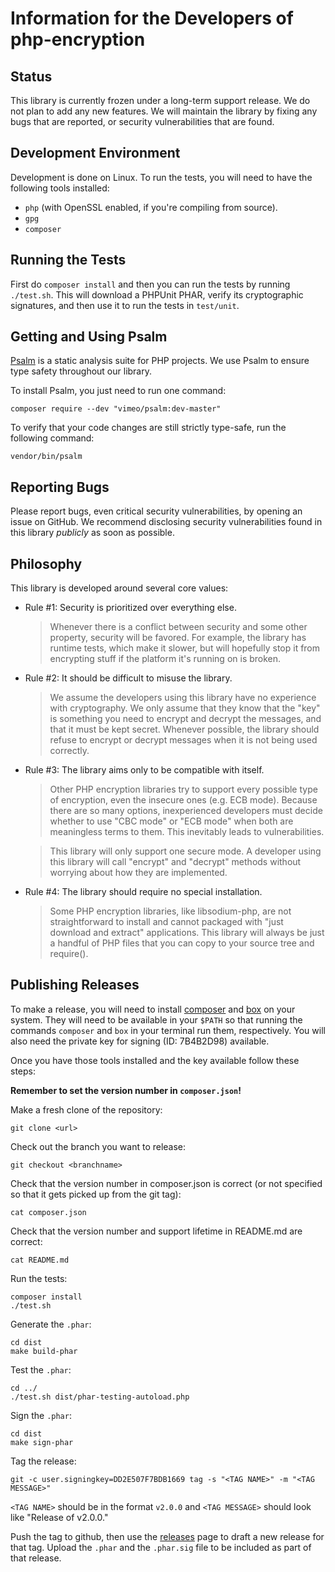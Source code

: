 Information for the Developers of php-encryption
=================================================

Status
-------

This library is currently frozen under a long-term support release. We do not
plan to add any new features. We will maintain the library by fixing any bugs
that are reported, or security vulnerabilities that are found.

Development Environment
------------------------

Development is done on Linux. To run the tests, you will need to have the
following tools installed:

- `php` (with OpenSSL enabled, if you're compiling from source).
- `gpg`
- `composer`

Running the Tests
------------------

First do `composer install` and then you can run the tests by running
`./test.sh`. This will download a PHPUnit PHAR, verify its cryptographic
signatures, and then use it to run the tests in `test/unit`.

Getting and Using Psalm
-----------------------

[Psalm](https://github.com/vimeo/psalm) is a static analysis suite for PHP projects.
We use Psalm to ensure type safety throughout our library.

To install Psalm, you just need to run one command:

    composer require --dev "vimeo/psalm:dev-master"

To verify that your code changes are still strictly type-safe, run the following
command:

    vendor/bin/psalm

Reporting Bugs
---------------

Please report bugs, even critical security vulnerabilities, by opening an issue
on GitHub. We recommend disclosing security vulnerabilities found in this
library *publicly* as soon as possible.

Philosophy
-----------

This library is developed around several core values:

- Rule #1: Security is prioritized over everything else.

  > Whenever there is a conflict between security and some other property,
  > security will be favored. For example, the library has runtime tests,
  > which make it slower, but will hopefully stop it from encrypting stuff
  > if the platform it's running on is broken.

- Rule #2: It should be difficult to misuse the library.

  > We assume the developers using this library have no experience with
  > cryptography. We only assume that they know that the "key" is something
  > you need to encrypt and decrypt the messages, and that it must be kept
  > secret. Whenever possible, the library should refuse to encrypt or decrypt
  > messages when it is not being used correctly.

- Rule #3: The library aims only to be compatible with itself.

  > Other PHP encryption libraries try to support every possible type of
  > encryption, even the insecure ones (e.g. ECB mode). Because there are so
  > many options, inexperienced developers must decide whether to use "CBC
  > mode" or "ECB mode" when both are meaningless terms to them. This
  > inevitably leads to vulnerabilities.

  > This library will only support one secure mode. A developer using this
  > library will call "encrypt" and "decrypt" methods without worrying about
  > how they are implemented.

- Rule #4: The library should require no special installation.

  > Some PHP encryption libraries, like libsodium-php, are not straightforward
  > to install and cannot packaged with "just download and extract"
  > applications. This library will always be just a handful of PHP files that
  > you can copy to your source tree and require().

Publishing Releases
--------------------

To make a release, you will need to install [composer](https://getcomposer.org/)
and [box](https://github.com/box-project/box2) on your system. They will need to
be available in your `$PATH` so that running the commands `composer` and `box`
in your terminal run them, respectively. You will also need the private key for
signing (ID: 7B4B2D98) available.

Once you have those tools installed and the key available follow these steps:

**Remember to set the version number in `composer.json`!**

Make a fresh clone of the repository:

```
git clone <url>
```

Check out the branch you want to release:

```
git checkout <branchname>
```

Check that the version number in composer.json is correct (or not specified so that it gets picked up from the git tag):

```
cat composer.json
```

Check that the version number and support lifetime in README.md are correct:

```
cat README.md
```

Run the tests:

```
composer install
./test.sh
```

Generate the `.phar`:

```
cd dist
make build-phar
```

Test the `.phar`:

```
cd ../
./test.sh dist/phar-testing-autoload.php
```

Sign the `.phar`:

```
cd dist
make sign-phar
```

Tag the release:

```
git -c user.signingkey=DD2E507F7BDB1669 tag -s "<TAG NAME>" -m "<TAG MESSAGE>"
```

`<TAG NAME>` should be in the format `v2.0.0` and `<TAG MESSAGE>` should look
like "Release of v2.0.0."

Push the tag to github, then use the
[releases](https://github.com/defuse/php-encryption/releases) page to draft
a new release for that tag. Upload the `.phar` and the `.phar.sig` file to be
included as part of that release.

